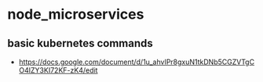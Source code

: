 # node_microservices

## basic kubernetes commands
 - https://docs.google.com/document/d/1u_ahvIPr8gxuN1tkDNb5CGZVTgCO4IZY3KI72KF-zK4/edit
